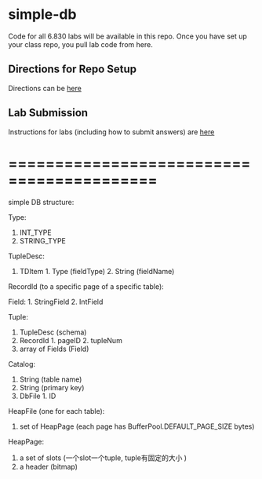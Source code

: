 simple-db
=========

Code for all 6.830 labs will be available in this repo. Once you have set up your class repo, you pull lab code from here.

Directions for Repo Setup
-------------------------

Directions can be [here](https://github.com/MIT-DB-Class/course-info-2017)

Lab Submission
-----

Instructions for labs (including how to submit answers) are [here](https://github.com/MIT-DB-Class/course-info-2017)

==========================================
==========================================
simple DB structure:

Type:
  1. INT_TYPE
  2. STRING_TYPE

TupleDesc:
  1. TDItem
    1. Type (fieldType)
    2. String (fieldName)

RecordId (to a specific page of a specific table):

Field:
    1. StringField
    2. IntField

Tuple:
  1. TupleDesc (schema)
  2. RecordId
    1. pageID
    2. tupleNum
  3. array of Fields (Field)

Catalog:
  1. String (table name)
  2. String (primary key)
  3. DbFile
    1. ID


HeapFile (one for each table):
  1. set of HeapPage (each page has BufferPool.DEFAULT_PAGE_SIZE bytes)

HeapPage:
  1. a set of slots (一个slot一个tuple, tuple有固定的大小 )
  2. a header (bitmap)
